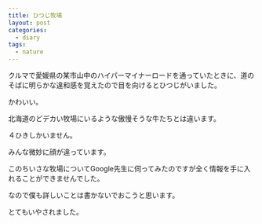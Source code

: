 ```yaml
---
title: ひつじ牧場
layout: post
categories:
  - diary
tags:
  - nature
---
```


クルマで愛媛県の某市山中のハイパーマイナーロードを通っていたときに、道のそばに明らかな違和感を覚えたので目を向けるとひつじがいました。

<amp-img src="/img/uploads/2011/02/sheep-farm-1.jpg" alt="羊1" width="600" height="450" layout="responsive"></amp-img>

かわいい。

北海道のどデカい牧場にいるような傲慢そうな牛たちとは違います。

<amp-img src="/img/uploads/2011/02/sheep-farm-2.jpg" alt="羊2" width="600" height="450" layout="responsive"></amp-img>

４ひきしかいません。

みんな微妙に顔が違っています。

<amp-img src="/img/uploads/2011/02/sheep-farm-3.jpg" alt="羊3" width="600" height="450" layout="responsive"></amp-img>

このちいさな牧場についてGoogle先生に伺ってみたのですが全く情報を手に入れることができませんでした。

<amp-img src="/img/uploads/2011/02/sheep-farm-4.jpg" alt="羊4" width="600" height="450" layout="responsive"></amp-img>

なので僕も詳しいことは書かないでおこうと思います。

とてもいやされました。


 [1]: /img/uploads/2011/02/sheep-farm-1.jpg
 [2]: /img/uploads/2011/02/sheep-farm-2.jpg
 [3]: /img/uploads/2011/02/sheep-farm-3.jpg
 [4]: /img/uploads/2011/02/sheep-farm-4.jpg
